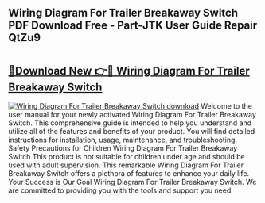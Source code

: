 ## Wiring Diagram For Trailer Breakaway Switch PDF Download Free - Part-JTK User Guide Repair QtZu9

# <h2><a href="http://dfj3r1e.blite.top/?on=Wiring+Diagram+For+Trailer+Breakaway+Switch">🔗Download New 👉🔴 Wiring Diagram For Trailer Breakaway Switch</a></h2>

[![Wiring Diagram For Trailer Breakaway Switch download](https://i.imgur.com/lujVjoI.png)](http://dfj3r1e.blite.top/?on=Wiring+Diagram+For+Trailer+Breakaway+Switch)
Welcome to the user manual for your newly activated Wiring Diagram For Trailer Breakaway Switch. This comprehensive guide is intended to help you understand and utilize all of the features and benefits of your product. You will find detailed instructions for installation, usage, maintenance, and troubleshooting. Safety Precautions for Children Wiring Diagram For Trailer Breakaway Switch This product is not suitable for children under age and should be used with adult supervision. This remarkable Wiring Diagram For Trailer Breakaway Switch offers a plethora of features to enhance your daily life. Your Success is Our Goal Wiring Diagram For Trailer Breakaway Switch. We are committed to providing you with the tools and support you need.
